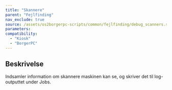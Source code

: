 ```yaml
---
title: "Skannere"
parent: "Fejlfinding"
nav_exclude: true
source: /assets/os2borgerpc-scripts/common/fejlfinding/debug_scanners.sh
parameters:
compatibility:
  - "Kiosk"
  - "BorgerPC"
---
```


## Beskrivelse
Indsamler information om skannere maskinen kan se, og skriver det til log-outputtet under Jobs.
